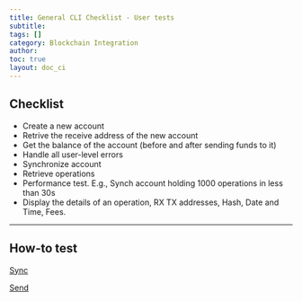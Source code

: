```yaml
---
title: General CLI Checklist - User tests
subtitle:
tags: []
category: Blockchain Integration
author:
toc: true
layout: doc_ci
---
```


## Checklist

- Create a new account
- Retrive the receive address of the new account
- Get the balance of the account (before and after sending funds to it)
- Handle all user-level errors
- Synchronize account
- Retrieve operations
- Performance test. E.g., Synch account holding 1000 operations in less than 30s
- Display the details of an operation, RX TX addresses, Hash, Date and Time, Fees.

---

## How-to test

[Sync](../bridge-test/#sync-accounts)


[Send](../bridge-test/#send-get-transaction-status)

